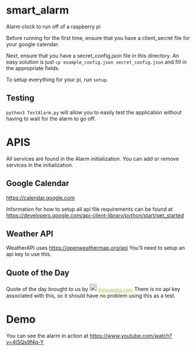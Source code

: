 # smart_alarm
Alarm clock to run off of a raspberry pi

Before running for the first time, ensure that you have a client_secret file for your google calendar.

Next, ensure that you have a secret_config.json file in this directory. An easy solution is just `cp example_config.json secret_config.json` and fill in the appropriate fields. 

To setup everything for your pi, run `setup`. 

## Testing

`python3 TestAlarm.py` will allow you to easily test the application without having to wait for the alarm to go off.

# APIS

All services are found in the Alarm initialization. You can add or remove services in the initialization.

## Google Calendar

https://calendar.google.com

Information for how to setup all api file requirements can be found at https://developers.google.com/api-client-library/python/start/get_started

## Weather API

WeatherAPI uses https://openweathermap.org/api You'll need to setup an api key to use this.

## Quote of the Day

Quote of the day brought to us by 
<span style="z-index:50;font-size:0.9em;"><img
src="https://theysaidso.com/branding/theysaidso.png" height="20" width="20"
alt="theysaidso.com"/><a href="https://theysaidso.com" title="Powered by quotes
from theysaidso.com" style="color: #9fcc25; margin-left: 4px; vertical-align:
middle;">theysaidso.com</a></span> There is no api key associated with this, so it should have no problem using this as a test.

# Demo

You can see the alarm in action at https://www.youtube.com/watch?v=4ISQs9f4q-Y
